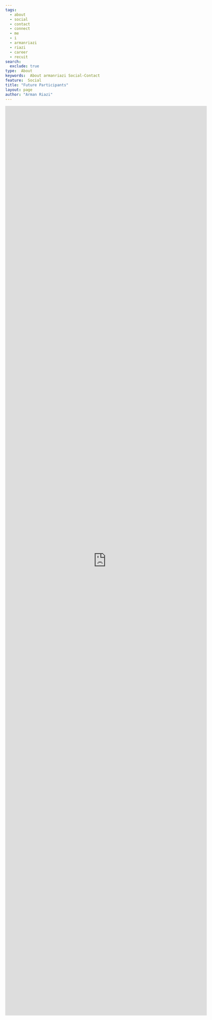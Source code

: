 ```yaml
---
tags:
  - about
  - social
  - contact
  - connect
  - me
  - i
  - armanriazi
  - riazi  
  - career
  - recuit
search:
  exclude: true
type:  About
keywords:  About armanriazi Social-Contact 
feature:  Social
title: "Future Participants"
layout: page
author: "Arman Riazi"
---
```


<iframe src="https://docs.google.com/forms/d/e/1FAIpQLScaF3PRtsz5YbQYIUKoITOFXMOFJOV3m_O2wPRBWtp95REAMg/viewform?embedded=true" width="640" height="2882" frameborder="0" marginheight="0" marginwidth="0">Loading…</iframe>